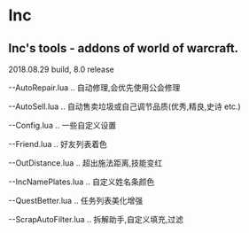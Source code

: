 # Inc
Inc's tools - addons of world of warcraft.
-----
2018.08.29 build, 8.0 release 

--AutoRepair.lua .. 自动修理,会优先使用公会修理

--AutoSell.lua .. 自动售卖垃圾或自己调节品质(优秀,精良,史诗 etc.)

--Config.lua .. 一些自定义设置

--Friend.lua .. 好友列表着色

--OutDistance.lua .. 超出施法距离,技能变红

--IncNamePlates.lua .. 自定义姓名条颜色

--QuestBetter.lua .. 任务列表美化增强

--ScrapAutoFilter.lua .. 拆解助手,自定义填充,过滤
